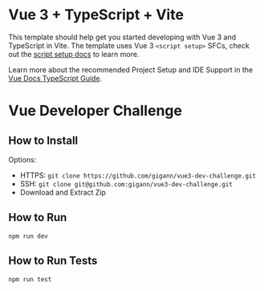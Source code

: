 # Vue 3 + TypeScript + Vite

This template should help get you started developing with Vue 3 and TypeScript in Vite. The template uses Vue 3 `<script setup>` SFCs, check out the [script setup docs](https://v3.vuejs.org/api/sfc-script-setup.html#sfc-script-setup) to learn more.

Learn more about the recommended Project Setup and IDE Support in the [Vue Docs TypeScript Guide](https://vuejs.org/guide/typescript/overview.html#project-setup).


# Vue Developer Challenge

## How to Install
Options:
- HTTPS: ```git clone https://github.com/gigann/vue3-dev-challenge.git```
- SSH: ```git clone git@github.com:gigann/vue3-dev-challenge.git```
- Download and Extract Zip

## How to Run
```npm run dev```

## How to Run Tests
```npm run test```
